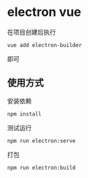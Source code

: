 # electron vue 

在项目创建后执行 
```
vue add electron-builder
```
即可

## 使用方式
安装依赖
```
npm install
```

测试运行
```
npm run electron:serve
```

打包
```
npm run electron:build
```
 